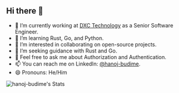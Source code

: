 ## Hi there 👋

- 🔭 I’m currently working at [DXC Technology](https://dxc.com) as a Senior Software Engineer.  
- 🌱 I’m learning Rust, Go, and Python.  
- 👯 I’m interested in collaborating on open-source projects.  
- 🤔 I’m seeking guidance with Rust and Go.  
- 💬 Feel free to ask me about Authorization and Authentication.  
- 📫 You can reach me on LinkedIn: [@hanoj-budime](https://www.linkedin.com/in/hanoj-budime/).  
- 😄 Pronouns: He/Him  

![hanoj-budime's Stats](https://github-readme-stats.vercel.app/api?username=hanoj-budime&theme=vue-dark&show_icons=true&hide_border=true&count_private=true)
